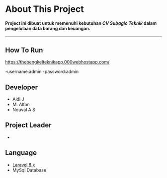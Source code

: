 # About This Project


#### Project ini dibuat untuk memenuhi kebutuhan ___CV Subagio Teknik___ dalam pengelolaan data barang dan keuangan.

<hr>

## How To Run

https://thebengkelteknikapp.000webhostapp.com/

-username:admin 
-password:admin








## Developer

- Aldi J
- M. Alfan
- Nouval A S

## Project Leader
- 

## Language

- [Laravel 8.x](https://laravel.com/) 
- MySql Database
